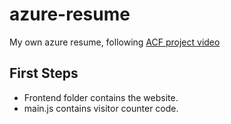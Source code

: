 # azure-resume
My own azure resume, following [ACF project video](https://www.youtube.com/watch?v=ieYrBWmkfno)

## First Steps
- Frontend folder contains the website.
- main.js contains visitor counter code.
